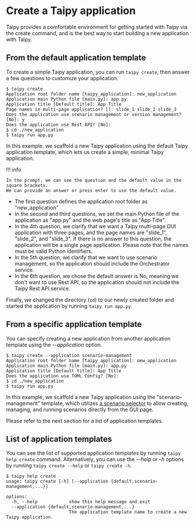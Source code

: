 # Create a Taipy application

Taipy provides a comfortable environment for getting started with Taipy via the create command,
and is the best way to start building a new application with Taipy.

## From the default application template

To create a simple Taipy application, you can run `taipy create`, then answer a few questions to
customize your application.
```console
$ taipy create
Application root folder name [taipy_application]: new_application
Application main Python file [main.py]: app.py
Application title [Default title]: App Title
Page names in multi-page application? []: slide_1 slide_2 slide_3
Does the application use scenario management or version management? [No]: y
Does the application use Rest API? [No]:
$ cd ./new_application
$ taipy run app.py
```
In this example, we scaffold a new Taipy application using the default Taipy application template, which
lets us create a simple, minimal Taipy application.


!!! info

    In the prompt, we can see the question and the default value in the square brackets.
    We can provide an answer or press enter to use the default value.


- The first question defines the application root folder as "new_application"
- In the second and third questions, we set the main Python file of the application as "app.py"
    and the web page's title as "App Title".
- In the 4th question, we clarify that we want a Taipy multi-page GUI application with three
    pages, and the page names are "slide_1", "slide_2", and "slide_3". If there is no answer to
    this question, the application will be a single page application. Please note that the names
    must be valid Python identifiers.
- In the 5th question, we clarify that we want to use scenario management, so the application
    should include the Orchestrator service.
- In the 6th question, we chose the default answer is No, meaning we don't want to use Rest API,
    so the application should not include the Taipy Rest API service.

Finally, we changed the directory (`cd`) to our newly created folder and started the application
by running `taipy run app.py`.

## From a specific application template

You can specify creating a new application from another application template using the
*--application* option.

```console
$ taipy create --application scenario-management
Application root folder name [taipy_application]: new_application
Application main Python file [main.py]: app.py
Application title [Default title]: App Title
Does the application use TOML Config? [No]:
$ cd ./new_application
$ taipy run app.py
```

In this example, we scaffold a new Taipy application using the "scenario-management" template,
which utilizes [a scenario selector](./../../../refmans/gui/viselements/corelements/scenario_selector.md) to allow
creating, managing, and running scenarios directly from the GUI page.

Please refer to the next section for a list of application templates.

## List of application templates

You can see the list of supported application templates by running `taipy help create` command.
Alternatively, you can use the *--help* or *-h* options by running `taipy create --help` or
`taipy create -h`.

```console
$ taipy help create
usage: taipy create [-h] [--application {default,scenario-management,...}]

options:
  -h, --help            show this help message and exit
  --application {default,scenario-management,...}
                        The application template name to create a new Taipy application.
```
